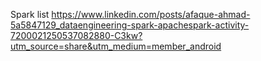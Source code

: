 Spark list https://www.linkedin.com/posts/afaque-ahmad-5a5847129_dataengineering-spark-apachespark-activity-7200021250537082880-C3kw?utm_source=share&utm_medium=member_android

